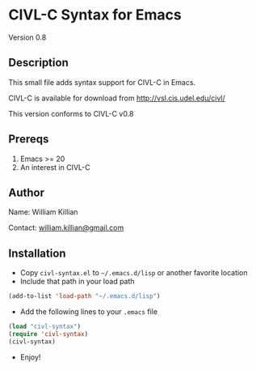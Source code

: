 CIVL-C Syntax for Emacs
=======================
Version 0.8

Description
-----------

This small file adds syntax support for CIVL-C in Emacs.

CIVL-C is available for download from http://vsl.cis.udel.edu/civl/

This version conforms to CIVL-C v0.8

Prereqs
-------

1. Emacs >= 20
2. An interest in CIVL-C

Author
------

Name: William Killian

Contact: william.killian@gmail.com

## Installation

* Copy `civl-syntax.el` to `~/.emacs.d/lisp` or another favorite location
* Include that path in your load path
```lisp
(add-to-list 'load-path "~/.emacs.d/lisp")
```
* Add the following lines to your `.emacs` file
```lisp
(load "civl-syntax")
(require 'civl-syntax)
(civl-syntax)
```
* Enjoy!
